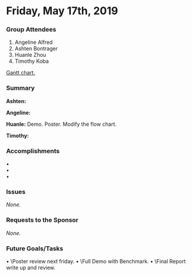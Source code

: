 # Friday, May 17th, 2019

### Group Attendees
1. Angeline Alfred
2. Ashten Bontrager
3. Huanle Zhou
4. Timothy Koba

[Gantt chart.](https://prod.teamgantt.com/gantt/schedule/?ids=1432769&public_keys=M1SEDd8Q6NcE&zoom=d100&font_size=12&estimated_hours=0&assigned_resources=1&percent_complete=1&documents=0&comments=1&col_width=355&hide_header_tabs=0&menu_view=1&resource_filter=1&name_in_bar=0&name_next_to_bar=1&resource_names=1#user=&company=&custom=&date_filter=&hide_completed=false&color_filter=&ids=1432769)

### Summary 

__Ashten:__  

__Angeline:__

__Huanle:__  Demo. Poster. Modify the flow chart. 

__Timothy:__ 

### Accomplishments
•	 \
•  \
•  

### Issues
_None._

### Requests to the Sponsor
_None._

### Future Goals/Tasks
•	 \Poster review next friday.
•  \Full Demo with Benchmark.
•  \Final Report write up and review.
